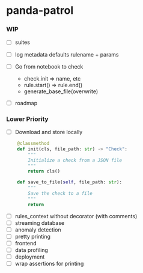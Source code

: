 # panda-patrol

### WIP
- [ ] suites
- [ ] log metadata defaults rulename + params
- [ ] Go from notebook to check
    - check.init => name, etc
    - rule.start() => rule.end()
    - generate_base_file(overwrite)

    


- [ ] roadmap
### Lower Priority
- [ ] Download and store locally
```python
    @classmethod
    def init(cls, file_path: str) -> "Check":
        """
        Initialize a check from a JSON file
        """
        return cls()

    def save_to_file(self, file_path: str):
        """
        Save the check to a file
        """
        return
```
- [ ] rules_context without decorator (with comments)
- [ ] streaming database
- [ ] anomaly detection
- [ ] pretty printing
- [ ] frontend
- [ ] data profiling
- [ ] deployment
- [ ] wrap assertions for printing